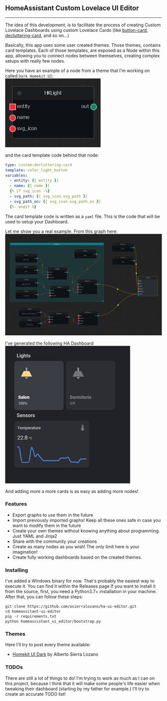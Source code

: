 ## HomeAssistant Custom Lovelace UI Editor

---

The idea of this development, is to facilitate the process of creating Custom Lovelace Dashboards using 
custom Lovelace Cards (like [button-card](https://github.com/custom-cards/button-card), 
[decluttering-card](https://github.com/custom-cards/decluttering-card), and so on...)

Basically, this app uses some user created themes. Those themes, contains card templates. Each of those templates,
are exposed as a Node within this app, allowing you to connect nodes between themselves, creating complex setups with 
really few nodes.

Here you have an example of a node from a theme that I'm working on called `Dark Homekit UI`:  
![Light Node](docs/resources/light_node.png)

and the card template code behind that node:  
```yaml
type: custom:decluttering-card
template: color_light_button
variables:
  - entity: {{ entity }}
  - name: {{ name }}
  {% if svg_icon -%}
  - svg_path: {{ svg_icon.svg_path }}
  - svg_path_on: {{ svg_icon.svg_path_on }}
  {%- endif %}
```

The card template code is written as a `yaml` file. This is the code that will be used to setup your Dashboard.  

Let me show you a real example. From this graph here:
![Salon Lights](docs/resources/salon.png)

I've generated the following HA Dashboard  
![Salon dashboard](docs/resources/salon_dashboard.png)

And adding more a more cards is as easy as adding more nodes!

### Features
* Export graphs to use them in the future
* Import previously imported graphs! Keep all these ones safe in case you want to modify them in the future
* Create your own themes without knowing anything about programming. Just YAML and Jinja2
* Share with the community your creations
* Create as many nodes as you wish! The only limit here is your imagination!
* Create fully working dashboards based on the created themes.

### Installing
I've added a Windows binary for now. That's probably the easiest way to execute it. You can find it within the Releases page
If you want to install it from the source, first, you need a Python3.7+ installation in your machine.  
After that, you can follow these steps:
```
git clone https://github.com/asierralozano/ha-ui-editor.git
cd homeassitant-ui-editor
pip -r requirements.txt
python homeassistant_ui_editor/bootstrap.py
```

### Themes
Here I'll try to post every theme available:
* [Homekit UI Dark](https://github.com/asierralozano/homekit-ui) by Alberto Sierra Lozano

### TODOs
There are still a lot of things to do! I'm trying to work as much as I can on this project, because I think 
that it will make some people's life easier when tweaking their dashboard (starting by my father for example.)
I'll try to create an accurate TODO list! 



